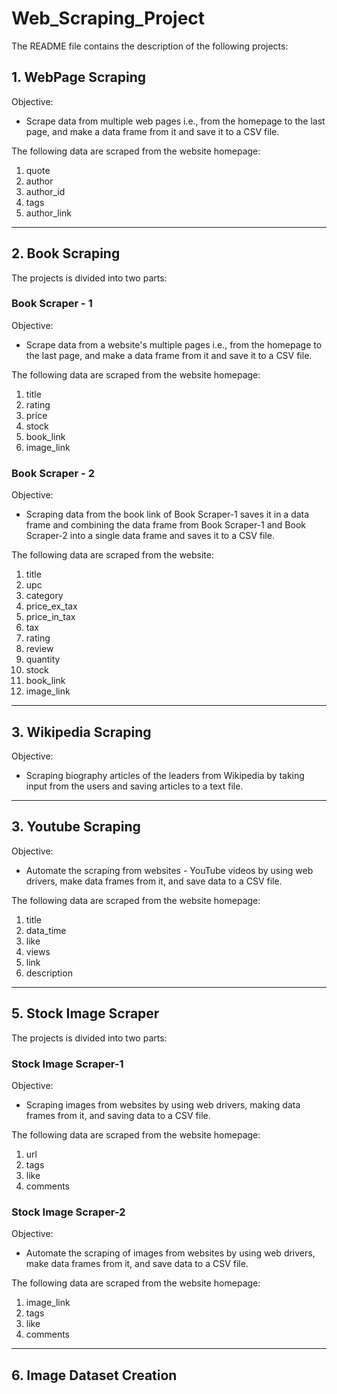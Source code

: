 # Web_Scraping_Project
The README file contains the description of the following projects:

## 1. WebPage Scraping
 Objective:
 - Scrape data from multiple web pages i.e., from the homepage to the last page, and make a data frame from it and save it to a CSV file.
   
 The following data are scraped from the website homepage:
  1.	quote
  2.	author
  3.	author_id
  4.	tags
  5.	author_link 

-----------------------------------------------------------------------------------------------------------

## 2. Book Scraping
The projects is divided into two parts:

### Book Scraper - 1
 Objective:
 - Scrape data from a website's multiple pages i.e., from the homepage to the last page, and make a data frame from it and save it to a CSV file.

 The following data are scraped from the website homepage:
   1.	title
   2.	rating 
   3.	price
   4.	stock 
   5.	book_link 
   6.	image_link

### Book Scraper - 2
 Objective:
 - Scraping data from the book link of Book Scraper-1 saves it in a data frame and combining the data frame from Book Scraper-1 and Book Scraper-2 into a single data frame and saves it to a CSV file.
   
 The following data are scraped from the website:
   1.	title
   2.	upc
   3.	category
   4.	price_ex_tax
   5.	price_in_tax
   6.	tax
   7.	rating
   8.	review
   9.	quantity
   10.	stock
   11.	book_link
   12.	image_link

------------------------------------------------------------------------------------------------------------------------------------------


## 3.  Wikipedia Scraping 
 Objective:
 - Scraping biography articles of the leaders from Wikipedia by taking input from the users and saving articles to a text file.

--------------------------------------------------------------------------------------------------------------------------------------------

## 3. Youtube Scraping 
 Objective:
 - Automate the scraping from websites - YouTube videos by using web drivers, make data frames from it, and save data to a CSV file.

 The following data are scraped from the website homepage:
  1.	title
  2.	data_time
  3.	like
  4.	views
  5.	link 
  6.	description

---------------------------------------------------------------------------------------------------------------------------

## 5. Stock Image Scraper 
The projects is divided into two parts:

### Stock Image Scraper-1
 Objective:
 - Scraping images from websites by using web drivers, making data frames from it, and saving data to a CSV file.

 The following data are scraped from the website homepage:
  1.	url
  2.	tags
  3.	like
  4.	comments

### Stock Image Scraper-2
 Objective:
 - Automate the scraping of images from websites by using web drivers, make data frames from it, and save data to a CSV file.

The following data are scraped from the website homepage:
  1.	image_link
  2.	tags
  3.	like
  4.	comments

--------------------------------------------------------------------------------------------

## 6. Image Dataset Creation


